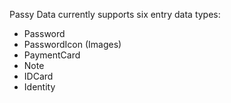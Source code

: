 Passy Data currently supports six entry data types:
- Password
- PasswordIcon (Images)
- PaymentCard
- Note
- IDCard
- Identity